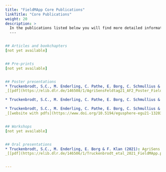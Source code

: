```yaml
---
title: "FieldMApp Core Publications"
linkTitle: "Core Publications"
weight: 20
description: >
  In the publications listed below you will find more detailed information about the FieldMApp and its use cases. The focus of this compilation is on topics concerning the software itself. Examples include its structural design, implemented functionalities and possible applications. 
  ---


## Articles and bookchapters
[not yet available]


## Pre-prints
[not yet available]


## Poster presentations
* Truckenbrodt, S.C., M. Enderling, C. Pathe, E. Borg, C. Schmullius & F. Klan (2021): **Die FieldMApp – eine vielseitig einsetzbare Softwarelösung zur Datenaufnahme mit mobilen Endgeräten.** – 1. AgriSens FELDTAG „Einsatz von Fernerkundungstechnologien in der Landwirtschaft“, 4 November 2021, Kruckow, Germany (poster presentation). <br>
_[[pdf](https://elib.dlr.de/146508/1/AgriSensFeldtag21_AF2_Poster_FieldMApp_Aufbau_final.pdf)]_

* Truckenbrodt, S.C., M. Enderling, C. Pathe, E. Borg, C. Schmullius & F. Klan (2021): **The modular designed ‘FieldMApp’ an opportunity to standardize data collection methods.** – Forum Citizen Science, 6–7 May 2021, Online conference (poster presentation).

* Truckenbrodt, S.C., M. Enderling, C. Pathe, E. Borg, C. Schmullius & F. Klan (2021): **Modular designed Apps: an opportunity to standardize data collection methods and to encourage the reuse of software.** – EGU General Assembly 2021, 19–30 April 2021, Online conference (poster presentation). DOI:10.5194/egusphere-egu21-13203. <br>
_[[website with pdfs](https://www.doi.org/10.5194/egusphere-egu21-13203)]_


## Workshops
[not yet available]


## Oral presentations
* Truckenbrodt, S.C., M. Enderling, E. Borg & F. Klan (2021): AgriSens - DEMMIN 4.0 Anwendungsfall 2: Nachhaltige Bewirtschaftung. – 1. AgriSens FELDTAG „Einsatz von Fernerkundungstechnologien in der Landwirtschaft“, 4 November 2021, Kruckow, Germany (oral presenstation). <br>
_[[pdf](https://elib.dlr.de/146506/1/Truckenbrodt_etal_2021_FieldMApp.pdf)]_


---
```


